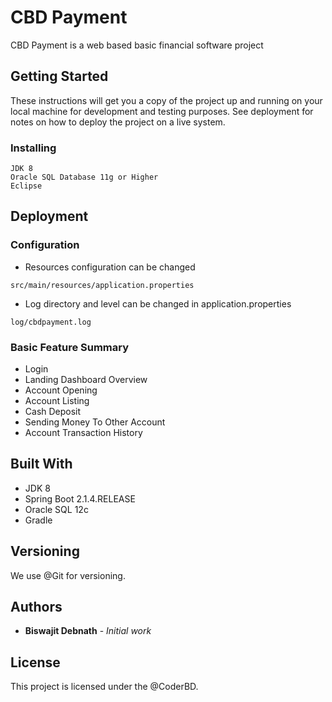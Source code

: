 # CBD Payment

CBD Payment is a web based basic financial software project

## Getting Started

These instructions will get you a copy of the project up and running on your local machine for development and testing purposes.
See deployment for notes on how to deploy the project on a live system.

### Installing
```
JDK 8
Oracle SQL Database 11g or Higher
Eclipse
```

## Deployment

### Configuration

* Resources configuration can be changed

```
src/main/resources/application.properties
```

* Log directory and level can be changed in application.properties

```
log/cbdpayment.log
```

### Basic Feature Summary
* Login
* Landing Dashboard Overview
* Account Opening
* Account Listing
* Cash Deposit
* Sending Money To Other Account
* Account Transaction History

## Built With
* JDK 8
* Spring Boot 2.1.4.RELEASE
* Oracle SQL 12c
* Gradle


## Versioning

We use @Git for versioning.

## Authors

* **Biswajit Debnath** - *Initial work*

## License

This project is licensed under the @CoderBD.

